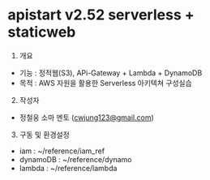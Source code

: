 # apistart v2.52 serverless + staticweb
 
1. 개요 
- 기능 : 정적웹(S3), APi-Gateway + Lambda + DynamoDB 
- 목적 : AWS 자원을 활용한 Serverless 아키텍쳐 구성실습  

2. 작성자   
-  정철웅 소마 멘토 (cwjung123@gmail.com)

3. 구동 및 환경설정   
- iam : ~/reference/iam_ref
- dynamoDB : ~/reference/dynamo
- lambda : ~/reference/lambda

